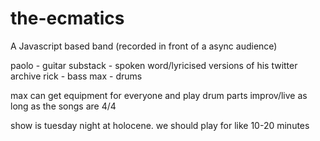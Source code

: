 the-ecmatics
============

A Javascript based band (recorded in front of a async audience)

paolo - guitar
substack - spoken word/lyricised versions of his twitter archive
rick - bass
max - drums

max can get equipment for everyone and play drum parts improv/live as long as the songs are 4/4

show is tuesday night at holocene. we should play for like 10-20 minutes

